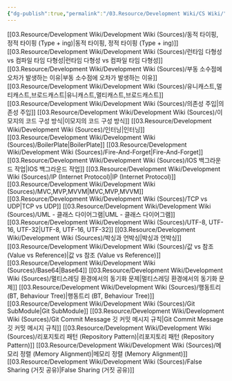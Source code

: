 ```yaml
---
{"dg-publish":true,"permalink":"/03.Resource/Development Wiki/CS Wiki/","noteIcon":"","created":"2024-12-21T18:04:35.000+09:00","updated":"2025-07-19T23:32:41.845+09:00"}
---
```


[[03.Resource/Development Wiki/Development Wiki (Sources)/동적 타이핑, 정적 타이핑 (Type + ing)\|동적 타이핑, 정적 타이핑 (Type + ing)]]
[[03.Resource/Development Wiki/Development Wiki (Sources)/런타임 다형성 vs 컴파일 타임 다형성\|런타임 다형성 vs 컴파일 타임 다형성]]
[[03.Resource/Development Wiki/Development Wiki (Sources)/부동 소수점에 오차가 발생하는 이유\|부동 소수점에 오차가 발생하는 이유]]
[[03.Resource/Development Wiki/Development Wiki (Sources)/유니캐스트,멀티캐스트,브로드캐스트\|유니캐스트,멀티캐스트,브로드캐스트]]
[[03.Resource/Development Wiki/Development Wiki (Sources)/의존성 주입\|의존성 주입]]
[[03.Resource/Development Wiki/Development Wiki (Sources)/이모지의 코드 구성 방식\|이모지의 코드 구성 방식]]
[[03.Resource/Development Wiki/Development Wiki (Sources)/인터닝\|인터닝]]
[[03.Resource/Development Wiki/Development Wiki (Sources)/BoilerPlate\|BoilerPlate]]
[[03.Resource/Development Wiki/Development Wiki (Sources)/Fire-And-Forget\|Fire-And-Forget]]
[[03.Resource/Development Wiki/Development Wiki (Sources)/IOS 백그라운드 작업\|IOS 백그라운드 작업]]
[[03.Resource/Development Wiki/Development Wiki (Sources)/IP (Internet Protocol)\|IP (Internet Protocol)]]
[[03.Resource/Development Wiki/Development Wiki (Sources)/MVC,MVP,MVVM\|MVC,MVP,MVVM]]
[[03.Resource/Development Wiki/Development Wiki (Sources)/TCP vs UDP\|TCP vs UDP]]
[[03.Resource/Development Wiki/Development Wiki (Sources)/UML - 클래스 다이어그램\|UML - 클래스 다이어그램]]
[[03.Resource/Development Wiki/Development Wiki (Sources)/UTF-8, UTF-16, UTF-32\|UTF-8, UTF-16, UTF-32]]
[[03.Resource/Development Wiki/Development Wiki (Sources)/박싱과 언박싱\|박싱과 언박싱]]
[[03.Resource/Development Wiki/Development Wiki (Sources)/값 vs 참조 (Value vs Reference)\|값 vs 참조 (Value vs Reference)]]
[[03.Resource/Development Wiki/Development Wiki (Sources)/Base64\|Base64]]
[[03.Resource/Development Wiki/Development Wiki (Sources)/멀티스레딩 환경에서의 동기화 문제\|멀티스레딩 환경에서의 동기화 문제]]
[[03.Resource/Development Wiki/Development Wiki (Sources)/행동트리 (BT, Behaviour Tree)\|행동트리 (BT, Behaviour Tree)]]
[[03.Resource/Development Wiki/Development Wiki (Sources)/Git SubModule\|Git SubModule]]
[[03.Resource/Development Wiki/Development Wiki (Sources)/Git Commit Message 깃 커밋 메시지 규칙\|Git Commit Message 깃 커밋 메시지 규칙]]
[[03.Resource/Development Wiki/Development Wiki (Sources)/리포지토리 패턴 (Repository Pattern)\|리포지토리 패턴 (Repository Pattern)]]
[[03.Resource/Development Wiki/Development Wiki (Sources)/메모리 정렬 (Memory Alignment)\|메모리 정렬 (Memory Alignment)]]
[[03.Resource/Development Wiki/Development Wiki (Sources)/False Sharing (거짓 공유)\|False Sharing (거짓 공유)]]